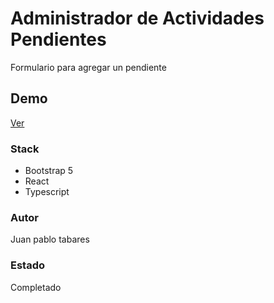 # Administrador de Actividades Pendientes
Formulario para agregar un pendiente

## Demo
[Ver](https://jutaga.github.io/PendientesAdm/)


### Stack
- Bootstrap 5
- React 
- Typescript

### Autor
Juan pablo tabares

### Estado
Completado